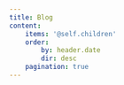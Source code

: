 ```yaml
---
title: Blog
content:
    items: '@self.children'
    order:
        by: header.date
        dir: desc
    pagination: true
---
```


